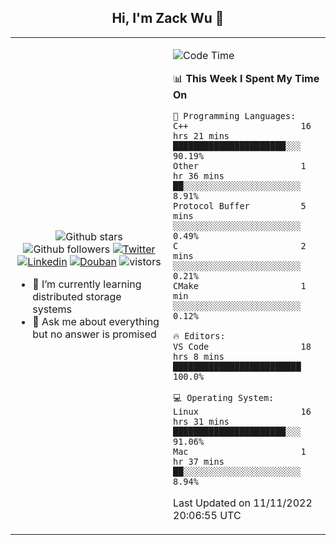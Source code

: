 <h2 align="center"> Hi, I'm Zack Wu 👋 </h2>

<table>
    <tr>
        <td valign="center" width="50%">
            <p align="center">
              <img src="https://img.shields.io/github/stars/izackwu?style=social" alt="Github stars" />
              <img src="https://img.shields.io/github/followers/izackwu?style=social" alt="Github followers" />
              <a href="https://twitter.com/_zackwu"><img src="https://img.shields.io/badge/@__zackwu-1DA1F2?style=flat&logo=Twitter&logoColor=white" alt="Twitter"/></a>
              <a href="https://www.linkedin.com/in/izackwu/?locale=en_US"><img src="https://img.shields.io/badge/@izackwu-0073b1?style=flat&logo=LinkedIn&logoColor=white" alt="Linkedin" /></a>
              <a href="https://www.douban.com/people/keith1"><img src="https://img.shields.io/badge/@keith1-007722?style=flat&logo=Douban&logoColor=white" alt="Douban" /></a>
              <img src="https://visitor-badge.glitch.me/badge?page_id=keithnull" alt="vistors" />
            </p>
            <ul>
                <li>🌱 I’m currently learning distributed storage systems</li>
                <li>💬 Ask me about everything but no answer is promised</li>
            </ul>
        </td>
       <td valign="top" width="50%">
    
<!--START_SECTION:waka-->
![Code Time](http://img.shields.io/badge/Code%20Time-2%2C115%20hrs%2057%20mins-blue)

📊 **This Week I Spent My Time On** 

```text
💬 Programming Languages: 
C++                      16 hrs 21 mins      ██████████████████████░░░   90.19% 
Other                    1 hr 36 mins        ██░░░░░░░░░░░░░░░░░░░░░░░   8.91% 
Protocol Buffer          5 mins              ░░░░░░░░░░░░░░░░░░░░░░░░░   0.49% 
C                        2 mins              ░░░░░░░░░░░░░░░░░░░░░░░░░   0.21% 
CMake                    1 min               ░░░░░░░░░░░░░░░░░░░░░░░░░   0.12%

🔥 Editors: 
VS Code                  18 hrs 8 mins       █████████████████████████   100.0%

💻 Operating System: 
Linux                    16 hrs 31 mins      ██████████████████████░░░   91.06% 
Mac                      1 hr 37 mins        ██░░░░░░░░░░░░░░░░░░░░░░░   8.94%

```


 Last Updated on 11/11/2022 20:06:55 UTC
<!--END_SECTION:waka-->
</td></tr>
</table>



